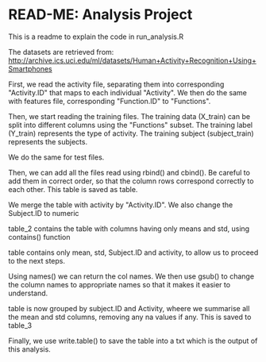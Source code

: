 # READ-ME: Analysis Project
This is a readme to explain the code in run_analysis.R

The datasets are retrieved from: http://archive.ics.uci.edu/ml/datasets/Human+Activity+Recognition+Using+Smartphones 

First, we read the activity file, separating them into corresponding "Activity.ID" that maps to each individual "Activity". We then do the same with features file, corresponding "Function.ID" to "Functions".

Then, we start reading the training files. The training data (X_train) can be split into different columns using the "Functions" subset. The training label (Y_train) represents the type of activity. The training subject (subject_train) represents the subjects.

We do the same for test files.

Then, we can add all the files read using rbind() and cbind(). Be careful to add them in correct order, so that the column rows correspond correctly to each other. This table is saved as table.

We merge the table with activity by "Activity.ID". We also change the Subject.ID to numeric

table_2 contains the table with columns having only means and std, using contains() function

table contains only mean, std, Subject.ID and activity, to allow us to proceed to the next steps.

Using names() we can return the col names. We then use gsub() to change the column names to appropriate names so that it makes it easier to understand. 

table is now grouped by subject.ID and Activity, wheere we summarise all the mean and std columns, removing any na values if any. This is saved to table_3

Finally, we use write.table() to save the table into a txt which is the output of this analysis.
